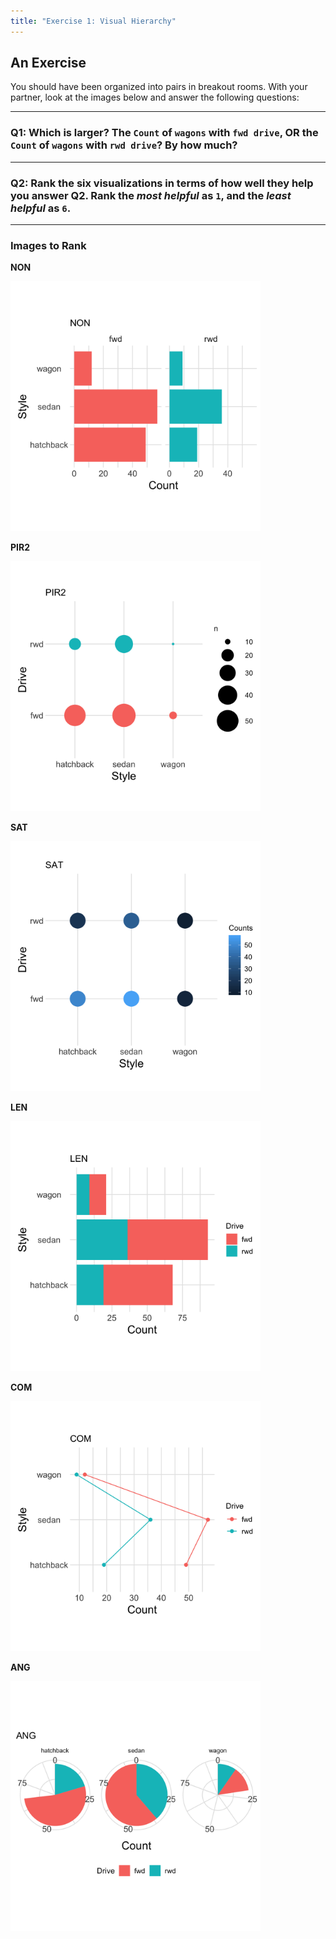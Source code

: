 ```yaml
---
title: "Exercise 1: Visual Hierarchy"
---
```


## An Exercise
<!-- -------------------------------------------------- -->

You should have been organized into pairs in breakout rooms. With your partner,
look at the images below and answer the following questions:

---
### Q1: Which is larger? The `Count` of `wagons` with `fwd drive`, OR the `Count` of `wagons` with `rwd drive`? By how much?
---
### Q2: Rank the six visualizations in terms of how well they help you answer Q2. Rank the *most helpful* as `1`, and the *least helpful* as `6`.
---

### Images to Rank
<!-- ------------------------- -->

__NON__

<img src="../fig/02_nonaligned_scale.png" style="width:400px;height:400px;">

__PIR2__

<img src="../fig/05_area.png" style="width:400px;height:400px;">

__SAT__

<img src="../fig/06_sat.png" style="width:400px;height:400px;">

__LEN__

<img src="../fig/03_length.png" style="width:400px;height:400px;">

__COM__

<img src="../fig/01_common_scale.png" style="width:400px;height:400px;">

__ANG__

<img src="../fig/04_angle.png" style="width:400px;height:400px;">

